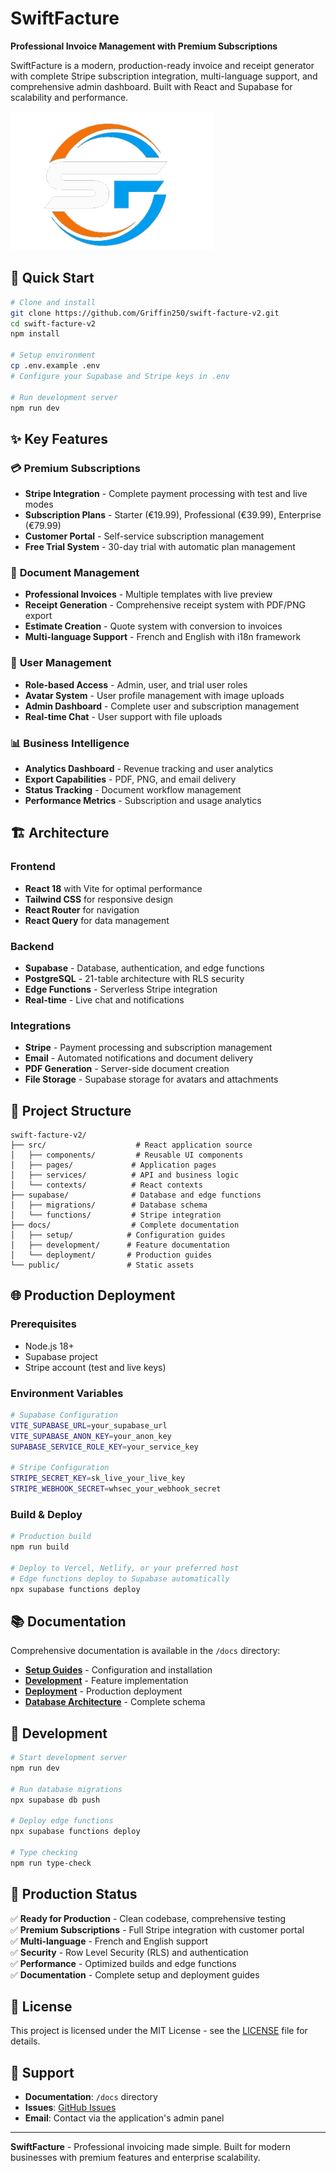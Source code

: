 # SwiftFacture

**Professional Invoice Management with Premium Subscriptions**

SwiftFacture is a modern, production-ready invoice and receipt generator with complete Stripe subscription integration, multi-language support, and comprehensive admin dashboard. Built with React and Supabase for scalability and performance.

![SwiftFacture](public/assets/logo/SwiftFactureLogo.png)

## 🚀 **Quick Start**

```bash
# Clone and install
git clone https://github.com/Griffin250/swift-facture-v2.git
cd swift-facture-v2
npm install

# Setup environment
cp .env.example .env
# Configure your Supabase and Stripe keys in .env

# Run development server
npm run dev
```

## ✨ **Key Features**

### 💳 **Premium Subscriptions**
- **Stripe Integration** - Complete payment processing with test and live modes
- **Subscription Plans** - Starter (€19.99), Professional (€39.99), Enterprise (€79.99)
- **Customer Portal** - Self-service subscription management
- **Free Trial System** - 30-day trial with automatic plan management

### 🧾 **Document Management**
- **Professional Invoices** - Multiple templates with live preview
- **Receipt Generation** - Comprehensive receipt system with PDF/PNG export
- **Estimate Creation** - Quote system with conversion to invoices
- **Multi-language Support** - French and English with i18n framework

### 👥 **User Management**
- **Role-based Access** - Admin, user, and trial user roles
- **Avatar System** - User profile management with image uploads
- **Admin Dashboard** - Complete user and subscription management
- **Real-time Chat** - User support with file uploads

### 📊 **Business Intelligence**
- **Analytics Dashboard** - Revenue tracking and user analytics
- **Export Capabilities** - PDF, PNG, and email delivery
- **Status Tracking** - Document workflow management
- **Performance Metrics** - Subscription and usage analytics

## 🏗️ **Architecture**

### **Frontend**
- **React 18** with Vite for optimal performance
- **Tailwind CSS** for responsive design
- **React Router** for navigation
- **React Query** for data management

### **Backend**
- **Supabase** - Database, authentication, and edge functions
- **PostgreSQL** - 21-table architecture with RLS security
- **Edge Functions** - Serverless Stripe integration
- **Real-time** - Live chat and notifications

### **Integrations**
- **Stripe** - Payment processing and subscription management
- **Email** - Automated notifications and document delivery
- **PDF Generation** - Server-side document creation
- **File Storage** - Supabase storage for avatars and attachments

## 📁 **Project Structure**

```
swift-facture-v2/
├── src/                    # React application source
│   ├── components/         # Reusable UI components
│   ├── pages/             # Application pages
│   ├── services/          # API and business logic
│   └── contexts/          # React contexts
├── supabase/              # Database and edge functions
│   ├── migrations/        # Database schema
│   └── functions/         # Stripe integration
├── docs/                  # Complete documentation
│   ├── setup/            # Configuration guides
│   ├── development/      # Feature documentation
│   └── deployment/       # Production guides
└── public/               # Static assets
```

## 🌐 **Production Deployment**

### **Prerequisites**
- Node.js 18+
- Supabase project
- Stripe account (test and live keys)

### **Environment Variables**
```bash
# Supabase Configuration
VITE_SUPABASE_URL=your_supabase_url
VITE_SUPABASE_ANON_KEY=your_anon_key
SUPABASE_SERVICE_ROLE_KEY=your_service_key

# Stripe Configuration  
STRIPE_SECRET_KEY=sk_live_your_live_key
STRIPE_WEBHOOK_SECRET=whsec_your_webhook_secret
```

### **Build & Deploy**
```bash
# Production build
npm run build

# Deploy to Vercel, Netlify, or your preferred host
# Edge functions deploy to Supabase automatically
npx supabase functions deploy
```

## 📚 **Documentation**

Comprehensive documentation is available in the `/docs` directory:

- **[Setup Guides](docs/setup/)** - Configuration and installation
- **[Development](docs/development/)** - Feature implementation
- **[Deployment](docs/deployment/)** - Production deployment
- **[Database Architecture](docs/DATABASE_ARCHITECTURE.md)** - Complete schema

## 🔧 **Development**

```bash
# Start development server
npm run dev

# Run database migrations
npx supabase db push

# Deploy edge functions
npx supabase functions deploy

# Type checking
npm run type-check
```

## 🎯 **Production Status**

✅ **Ready for Production** - Clean codebase, comprehensive testing  
✅ **Premium Subscriptions** - Full Stripe integration with customer portal  
✅ **Multi-language** - French and English support  
✅ **Security** - Row Level Security (RLS) and authentication  
✅ **Performance** - Optimized builds and edge functions  
✅ **Documentation** - Complete setup and deployment guides

## 📄 **License**

This project is licensed under the MIT License - see the [LICENSE](LICENSE) file for details.

## 🤝 **Support**

- **Documentation**: `/docs` directory
- **Issues**: [GitHub Issues](https://github.com/Griffin250/swift-facture-v2/issues)
- **Email**: Contact via the application's admin panel

---

**SwiftFacture** - Professional invoicing made simple. Built for modern businesses with premium features and enterprise scalability.